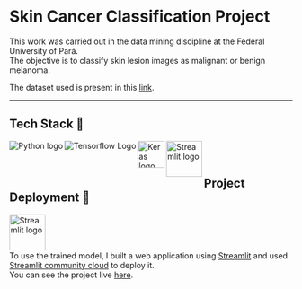 # Skin Cancer Classification Project
This work was carried out in the data mining discipline at the Federal University of Pará.\
The objective is to classify skin lesion images as malignant or benign melanoma. <br>

The dataset used is present in this [link](https://www.kaggle.com/fanconic/skin-cancer-malignant-vs-benign).
<hr>

## Tech Stack 🧰
<img align="left" alt="Python logo" src="https://img.icons8.com/color/48/000000/python--v1.png" />
<img align="left" alt="Tensorflow Logo" src="https://img.icons8.com/color/48/000000/tensorflow.png" />
<img align="left" alt="Keras logo" src="https://upload.wikimedia.org/wikipedia/commons/thumb/a/ae/Keras_logo.svg/512px-Keras_logo.svg.png" width="48px" />
<img align="left" alt="Streamlit logo" src="https://streamlit.io/images/brand/streamlit-mark-color.png" width="64px" />
<br>
<br>

## Project Deployment 🚀
<img align="left" alt="Streamlit logo" src="https://streamlit.io/images/brand/streamlit-mark-color.png" width="64px" />
<br><br><br>

To use the trained model, I built a web application using [Streamlit](https://streamlit.io/) and used [Streamlit community cloud](https://streamlit.io/cloud?ref=blog.streamlit.io) to deploy it. <br>You can see the project live [here](https://skin-cancer-classification-project.streamlit.app/).
